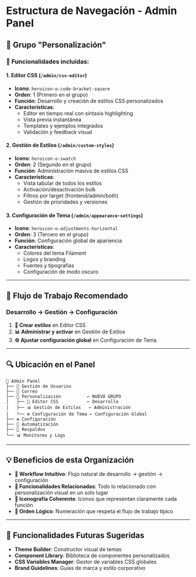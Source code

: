 # Estructura de Navegación - Admin Panel

## 📁 **Grupo "Personalización"**

### 🎨 **Funcionalidades incluidas:**

#### 1. **Editor CSS** (`/admin/css-editor`)
- **Icono**: `heroicon-o-code-bracket-square`
- **Orden**: 1 (Primero en el grupo)
- **Función**: Desarrollo y creación de estilos CSS personalizados
- **Características**:
  - Editor en tiempo real con sintaxis highlighting
  - Vista previa instantánea
  - Templates y ejemplos integrados
  - Validación y feedback visual

#### 2. **Gestión de Estilos** (`/admin/custom-styles`)
- **Icono**: `heroicon-o-swatch`
- **Orden**: 2 (Segundo en el grupo)
- **Función**: Administración masiva de estilos CSS
- **Características**:
  - Vista tabular de todos los estilos
  - Activación/desactivación bulk
  - Filtros por target (frontend/admin/both)
  - Gestión de prioridades y versiones

#### 3. **Configuración de Tema** (`/admin/appearance-settings`)
- **Icono**: `heroicon-o-adjustments-horizontal`
- **Orden**: 3 (Tercero en el grupo)
- **Función**: Configuración global de apariencia
- **Características**:
  - Colores del tema Filament
  - Logos y branding
  - Fuentes y tipografías
  - Configuración de modo oscuro

---

## 🎯 **Flujo de Trabajo Recomendado**

### **Desarrollo → Gestión → Configuración**

1. **🔧 Crear estilos** en Editor CSS
2. **📊 Administrar y activar** en Gestión de Estilos  
3. **⚙️ Ajustar configuración global** en Configuración de Tema

---

## 🔍 **Ubicación en el Panel**

```
📁 Admin Panel
├── 👥 Gestión de Usuarios
├── 📧 Correo
├── 🎨 Personalización          ← NUEVO GRUPO
│   ├── 🔧 Editor CSS           ← Desarrollo
│   ├── 📊 Gestión de Estilos   ← Administración
│   └── ⚙️ Configuración de Tema ← Configuración Global
├── ⚙️ Configuración
├── 🤖 Automatización
├── 💾 Respaldos
└── 📊 Monitoreo y Logs
```

---

## 💡 **Beneficios de esta Organización**

- **🎯 Workflow Intuitivo**: Flujo natural de desarrollo → gestión → configuración
- **🎨 Funcionalidades Relacionadas**: Todo lo relacionado con personalización visual en un solo lugar
- **📱 Iconografía Coherente**: Iconos que representan claramente cada función
- **🔢 Orden Lógico**: Numeración que respeta el flujo de trabajo típico

---

## 🚀 **Funcionalidades Futuras Sugeridas**

- **Theme Builder**: Constructor visual de temas
- **Component Library**: Biblioteca de componentes personalizados
- **CSS Variables Manager**: Gestor de variables CSS globales
- **Brand Guidelines**: Guías de marca y estilo corporativo